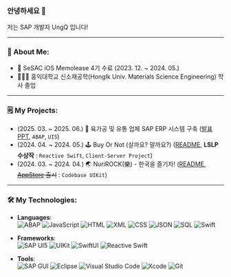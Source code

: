 ### 안녕하세요 👋

저는 SAP 개발자 UngQ 입니다! <br>

---

### 🚀 About Me:
- 🌱 SeSAC iOS Memolease 4기 수료 (2023. 12. ~ 2024. 05.)
- 👨🏻‍🎓 홍익대학교 신소재공학(HongIk Univ. Materials Science Engineering) 학사 졸업

---

### 🗒️ My Projects:
- (2025. 03. ~ 2025. 06.) 🥩 육가공 및 유통 업체 SAP ERP 시스템 구축 ([발표 PPT](https://sapgu2.my.canva.site/), `ABAP`, `UI5`)
- (2024. 04. ~ 2024. 05.) 🕹️ Buy Or Not (살까요? 말까요?) ([README](https://github.com/UngQ/BuyOrNot?tab=readme-ov-file#%EF%B8%8Fbuy-or-not-%EC%82%B4%EA%B9%8C%EC%9A%94-%EB%A7%90%EA%B9%8C%EC%9A%94), **LSLP 수상작** : `Reactive Swift`, `Client-Server Project`)
- (2024. 03. ~ 2024. 04.) 🌏 NuriROCK(樂) - 한국을 즐기자! ([README](https://github.com/UngQ/NuriRock?tab=readme-ov-file#nurirock%E6%A8%82---%ED%95%9C%EA%B5%AD%EC%9D%84-%EC%A6%90%EA%B8%B0%EC%9E%90), ~~[AppStore](https://apps.apple.com/kr/app/nurirock-%E6%A8%82-%ED%95%9C%EA%B5%AD%EC%9D%84-%EC%A6%90%EA%B8%B0%EC%9E%90/id6479728531) 출시~~ : `Codebase UIKit`)
  
---

### 🛠️ My Technologies:

- **Languages**:  
  ![ABAP](https://img.shields.io/badge/ABAP-5C6879?style=flat&logo=sap&logoColor=white)
  ![JavaScript](https://img.shields.io/badge/JavaScript-F7DF1E?style=flat&logo=javascript&logoColor=black)
  ![HTML](https://img.shields.io/badge/HTML-E34F26?style=flat&logo=html5&logoColor=white)
  ![XML](https://img.shields.io/badge/XML-FF6600?style=flat&logo=xml&logoColor=white)
  ![CSS](https://img.shields.io/badge/CSS-1572B6?style=flat&logo=css3&logoColor=white)
  ![JSON](https://img.shields.io/badge/JSON-000000?style=flat&logo=json&logoColor=white)
  ![SQL](https://img.shields.io/badge/SQL-4479A1?style=flat&logo=mysql&logoColor=white)
  ![Swift](https://img.shields.io/badge/Swift-FA7343?style=flat&logo=swift&logoColor=white)

- **Frameworks**:  
  ![SAP UI5](https://img.shields.io/badge/SAP_UI5-0FAAFF?style=flat&logo=sap&logoColor=white)
  ![UIKit](https://img.shields.io/badge/UIKit-000000?style=flat&logo=apple&logoColor=white)
  ![SwiftUI](https://img.shields.io/badge/SwiftUI-0696D7?style=flat&logo=swift&logoColor=white)
  ![Reactive Swift](https://img.shields.io/badge/Reactive%20Swift-FD3A4A?style=flat&logo=react&logoColor=white)

- **Tools**:  
  ![SAP GUI](https://img.shields.io/badge/SAP%20GUI-0FAAFF?style=flat&logo=sap&logoColor=white)
  ![Eclipse](https://img.shields.io/badge/Eclipse-2C2255?style=flat&logo=eclipse-ide&logoColor=white)
  ![Visual Studio Code](https://img.shields.io/badge/Visual_Studio_Code-007ACC?style=flat&logo=visual-studio-code&logoColor=white)
  ![Xcode](https://img.shields.io/badge/Xcode-147EFB?style=flat&logo=xcode&logoColor=white)
  ![Git](https://img.shields.io/badge/Git-F05032?style=flat&logo=git&logoColor=white)

